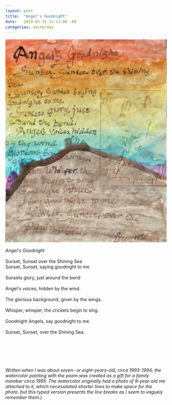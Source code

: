 ```yaml
---
layout: post
title:  "Angel's Goodnight"
date:   2019-03-15 11:11:00 -00
categories: yesterday
---
```


![My helpful screenshot](/assets/F4492462-2D69-48E9-B096-89813F68429D.jpeg)

*Angel's Goodnight*  <!--more--> <br/>
<br/>
Sunset, Sunset over the Shining Sea<br/>
Sunset, Sunset, saying goodnight to me<br/>  
Sunsets glory, just around the bend<br/>  
Angel's voices, hidden by the wind.<br/>  
The glorious background, given by the wings.<br/>  
Whisper, whisper, the crickets begin to sing.<br/>  
Goodnight Angels, say goodnight to me.<br/>  
Sunset, Sunset, over the Shining Sea.<br/>  
<br/>
<br/>
<br/>
<br/>
<br/>
*Written when I was about seven- or eight-years-old, circa 1993-1994; the watercolor painting with the poem was created as a gift for a family member circa 1995. The watercolor originally had a photo of 9-year-old me attached to it, which necessitated shorter lines to make space for the photo, but this typed version presents the line breaks as I seem to vaguely remember them.)*
